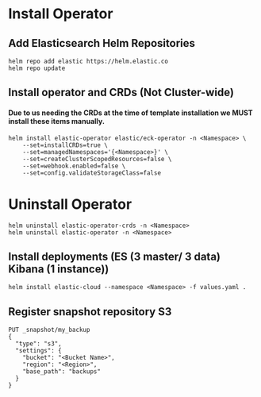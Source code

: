 # Install Operator
## Add Elasticsearch Helm Repositories
```
helm repo add elastic https://helm.elastic.co
helm repo update
```

## Install operator and CRDs (Not Cluster-wide)
#### Due to us needing the CRDs at the time of template installation we MUST install these items manually.
```
helm install elastic-operator elastic/eck-operator -n <Namespace> \
    --set=installCRDs=true \
    --set=managedNamespaces='{<Namespace>}' \
    --set=createClusterScopedResources=false \
    --set=webhook.enabled=false \
    --set=config.validateStorageClass=false
```

# Uninstall Operator
```
helm uninstall elastic-operator-crds -n <Namespace>
helm uninstall elastic-operator -n <Namespace>
```

## Install deployments (ES (3 master/ 3 data) Kibana (1 instance))
```
helm install elastic-cloud --namespace <Namespace> -f values.yaml .
```

## Register snapshot repository S3
```
PUT _snapshot/my_backup
{
  "type": "s3",
  "settings": {
    "bucket": "<Bucket Name>",
    "region": "<Region>",
    "base_path": "backups"
  }
}
```